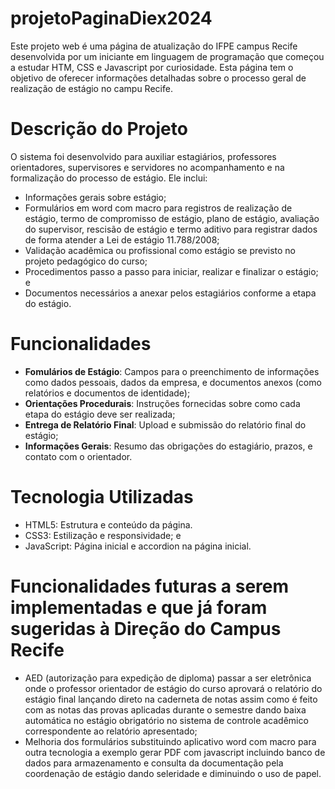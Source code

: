 # projetoPaginaDiex2024
Este projeto web é uma página de atualização do IFPE campus Recife desenvolvida por um iniciante em linguagem de programação que começou a estudar HTM, CSS e Javascript por curiosidade.
Esta página tem o objetivo de oferecer informações detalhadas sobre o processo geral de realização de estágio no campu Recife.

# Descrição do Projeto
O sistema foi desenvolvido para auxiliar estagiários, professores orientadores, supervisores e servidores no acompanhamento e na formalização do processo de estágio. Ele inclui:
* Informações gerais sobre estágio;
* Formulários em word com macro para registros de realização de estágio, termo de compromisso de estágio, plano de estágio, avaliação do supervisor, rescisão de estágio e termo aditivo para registrar dados de forma atender a Lei de estágio 11.788/2008;
* Validação acadêmica ou profissional como estágio se previsto no projeto pedagógico do curso;
* Procedimentos passo a passo para iniciar, realizar e finalizar o estágio; e
* Documentos necessários a anexar pelos estagiários conforme a etapa do estágio.

# Funcionalidades
* **Fomulários de Estágio**: Campos para o preenchimento de informações como dados pessoais, dados da empresa, e documentos anexos (como relatórios e documentos de identidade);
* **Orientações Procedurais**: Instruções fornecidas sobre como cada etapa do estágio deve ser realizada;
* **Entrega de Relatório Final**: Upload e submissão do relatório final do estágio;
* **Informações Gerais**: Resumo das obrigações do estagiário, prazos, e contato com o orientador.

# Tecnologia Utilizadas
* HTML5: Estrutura e conteúdo da página.
* CSS3: Estilização e responsividade; e
* JavaScript: Página inicial e accordion na página inicial.

# Funcionalidades futuras a serem implementadas e que já foram sugeridas à Direção do Campus Recife
* AED (autorização para expedição de diploma) passar a ser eletrônica onde o professor orientador de estágio do curso aprovará o relatório do estágio final lançando direto na caderneta de notas assim como é feito com as notas das provas aplicadas durante o semestre dando baixa automática no estágio obrigatório no sistema de controle acadêmico correspondente ao relatório apresentado;
* Melhoria dos formulários substituindo aplicativo word com macro para outra tecnologia a exemplo gerar PDF com javascript incluindo banco de dados para armazenamento e consulta da documentação pela coordenação de estágio dando seleridade e diminuindo o uso de papel.

 
